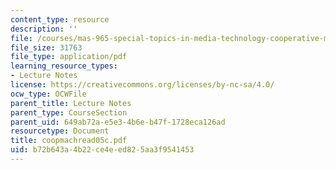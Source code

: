 ```yaml
---
content_type: resource
description: ''
file: /courses/mas-965-special-topics-in-media-technology-cooperative-machines-fall-2003/b72b643a4b22ce4eed825aa3f9541453_coopmachread05c.pdf
file_size: 31763
file_type: application/pdf
learning_resource_types:
- Lecture Notes
license: https://creativecommons.org/licenses/by-nc-sa/4.0/
ocw_type: OCWFile
parent_title: Lecture Notes
parent_type: CourseSection
parent_uid: 649ab72a-e5e3-4b6e-b47f-1728eca126ad
resourcetype: Document
title: coopmachread05c.pdf
uid: b72b643a-4b22-ce4e-ed82-5aa3f9541453
---
```

